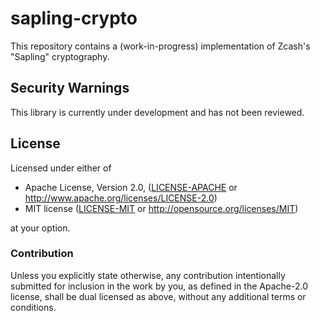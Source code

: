 # sapling-crypto

This repository contains a (work-in-progress) implementation of Zcash's "Sapling" cryptography.

## Security Warnings

This library is currently under development and has not been reviewed.

## License

Licensed under either of

 * Apache License, Version 2.0, ([LICENSE-APACHE](../LICENSE-APACHE) or http://www.apache.org/licenses/LICENSE-2.0)
 * MIT license ([LICENSE-MIT](../LICENSE-MIT) or http://opensource.org/licenses/MIT)

at your option.

### Contribution

Unless you explicitly state otherwise, any contribution intentionally
submitted for inclusion in the work by you, as defined in the Apache-2.0
license, shall be dual licensed as above, without any additional terms or
conditions.
